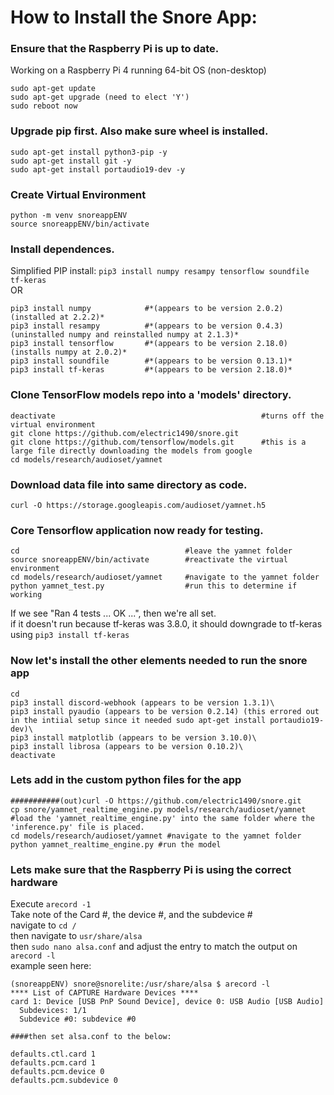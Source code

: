 # How to Install the Snore App:

### Ensure that the Raspberry Pi is up to date.
Working on a Raspberry Pi 4 running 64-bit OS (non-desktop)
```
sudo apt-get update
sudo apt-get upgrade (need to elect 'Y')
sudo reboot now
```

### Upgrade pip first. Also make sure wheel is installed.
```
sudo apt-get install python3-pip -y
sudo apt-get install git -y
sudo apt-get install portaudio19-dev -y
```

### Create Virtual Environment
```
python -m venv snoreappENV
source snoreappENV/bin/activate
```

### Install dependences.
Simplified PIP install: ``pip3 install numpy resampy tensorflow soundfile tf-keras``\
OR
```
pip3 install numpy            #*(appears to be version 2.0.2) (installed at 2.2.2)*
pip3 install resampy          #*(appears to be version 0.4.3) (uninstalled numpy and reinstalled numpy at 2.1.3)*
pip3 install tensorflow       #*(appears to be version 2.18.0) (installs numpy at 2.0.2)*
pip3 install soundfile        #*(appears to be version 0.13.1)*
pip3 install tf-keras         #*(appears to be version 2.18.0)*
```

### Clone TensorFlow models repo into a 'models' directory.
```
deactivate                                              #turns off the virtual environment
git clone https://github.com/electric1490/snore.git
git clone https://github.com/tensorflow/models.git      #this is a large file directly downloading the models from google
cd models/research/audioset/yamnet
```

### Download data file into same directory as code.
```
curl -O https://storage.googleapis.com/audioset/yamnet.h5
```

### Core Tensorflow application now ready for testing.
```
cd                                     #leave the yamnet folder
source snoreappENV/bin/activate        #reactivate the virtual environment
cd models/research/audioset/yamnet     #navigate to the yamnet folder
python yamnet_test.py                  #run this to determine if working
```
If we see "Ran 4 tests ... OK ...", then we're all set.\
if it doesn't run because tf-keras was 3.8.0, it should downgrade to tf-keras using ``pip3 install tf-keras``

### Now let's install the other elements needed to run the snore app
```
cd
pip3 install discord-webhook (appears to be version 1.3.1)\
pip3 install pyaudio (appears to be version 0.2.14) (this errored out in the intiial setup since it needed sudo apt-get install portaudio19-dev)\
pip3 install matplotlib (appears to be version 3.10.0)\
pip3 install librosa (appears to be version 0.10.2)\
deactivate
```

### Lets add in the custom python files for the app
```
###########(out)curl -O https://github.com/electric1490/snore.git
cp snore/yamnet_realtime_engine.py models/research/audioset/yamnet #load the 'yamnet_realtime_engine.py' into the same folder where the 'inference.py' file is placed.
cd models/research/audioset/yamnet #navigate to the yamnet folder
python yamnet_realtime_engine.py #run the model
```
### Lets make sure that the Raspberry Pi is using the correct hardware
Execute ``arecord -1``\
Take note of the Card #, the device #, and the subdevice #\
navigate to ``cd /``\
then navigate to ``usr/share/alsa``\
then ``sudo nano alsa.conf`` and adjust the entry to match the output on ``arecord -l``\
example seen here:

```
(snoreappENV) snore@snorelite:/usr/share/alsa $ arecord -l
**** List of CAPTURE Hardware Devices ****
card 1: Device [USB PnP Sound Device], device 0: USB Audio [USB Audio]
  Subdevices: 1/1
  Subdevice #0: subdevice #0

####then set alsa.conf to the below:

defaults.ctl.card 1
defaults.pcm.card 1
defaults.pcm.device 0
defaults.pcm.subdevice 0
```
